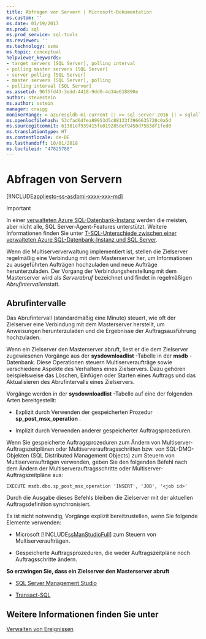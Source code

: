 ```yaml
---
title: Abfragen von Servern | Microsoft-Dokumentation
ms.custom: ''
ms.date: 01/19/2017
ms.prod: sql
ms.prod_service: sql-tools
ms.reviewer: ''
ms.technology: ssms
ms.topic: conceptual
helpviewer_keywords:
- target servers [SQL Server], polling interval
- polling master servers [SQL Server]
- server polling [SQL Server]
- master servers [SQL Server], polling
- polling interval [SQL Server]
ms.assetid: 96f5fd43-3edd-4418-9dd0-4d34e618890e
author: stevestein
ms.author: sstein
manager: craigg
monikerRange: = azuresqldb-mi-current || >= sql-server-2016 || = sqlallproducts-allversions
ms.openlocfilehash: 53cfad6dfea89953d5c88133f3966635728c0a5d
ms.sourcegitcommit: 61381ef939415fe019285def9450d7583df1fed0
ms.translationtype: HT
ms.contentlocale: de-DE
ms.lasthandoff: 10/01/2018
ms.locfileid: "47825788"
---
```

# <a name="poll-servers"></a>Abfragen von Servern
[!INCLUDE[appliesto-ss-asdbmi-xxxx-xxx-md](../../includes/appliesto-ss-asdbmi-xxxx-xxx-md.md)]

> [!IMPORTANT]  
> In einer [verwalteten Azure SQL-Datenbank-Instanz](https://docs.microsoft.com/azure/sql-database/sql-database-managed-instance) werden die meisten, aber nicht alle, SQL Server-Agent-Features unterstützt. Weitere Informationen finden Sie unter [T-SQL-Unterschiede zwischen einer verwalteten Azure SQL-Datenbank-Instanz und SQL Server](https://docs.microsoft.com/azure/sql-database/sql-database-managed-instance-transact-sql-information#sql-server-agent).

Wenn die Multiserververwaltung implementiert ist, stellen die Zielserver regelmäßig eine Verbindung mit dem Masterserver her, um Informationen zu ausgeführten Aufträgen hochzuladen und neue Aufträge herunterzuladen. Der Vorgang der Verbindungsherstellung mit dem Masterserver wird als *Serverabruf* bezeichnet und findet in regelmäßigen *Abrufintervallen*statt.  
  
## <a name="polling-intervals"></a>Abrufintervalle  
Das Abrufintervall (standardmäßig eine Minute) steuert, wie oft der Zielserver eine Verbindung mit dem Masterserver herstellt, um Anweisungen herunterzuladen und die Ergebnisse der Auftragsausführung hochzuladen.  
  
Wenn ein Zielserver den Masterserver abruft, liest er die dem Zielserver zugewiesenen Vorgänge aus der **sysdownloadlist** -Tabelle in der **msdb** -Datenbank. Diese Operationen steuern Multiserveraufträge sowie verschiedene Aspekte des Verhaltens eines Zielservers. Dazu gehören beispielsweise das Löschen, Einfügen oder Starten eines Auftrags und das Aktualisieren des Abrufintervalls eines Zielservers.  
  
Vorgänge werden in der **sysdownloadlist** -Tabelle auf eine der folgenden Arten bereitgestellt:  
  
-   Explizit durch Verwenden der gespeicherten Prozedur **sp_post_msx_operation** .  
  
-   Implizit durch Verwenden anderer gespeicherter Auftragsprozeduren.  
  
Wenn Sie gespeicherte Auftragsprozeduren zum Ändern von Multiserver-Auftragszeitplänen oder Multiserverauftragsschritten bzw. von SQL-DMO-Objekten (SQL Distributed Management Objects) zum Steuern von Multiserveraufträgen verwenden, geben Sie den folgenden Befehl nach dem Ändern der Multiserverauftragsschritte oder Multiserver-Auftragszeitpläne aus:  
  
```  
EXECUTE msdb.dbo.sp_post_msx_operation 'INSERT', 'JOB', '<job id>'  
```  
  
Durch die Ausgabe dieses Befehls bleiben die Zielserver mit der aktuellen Auftragsdefinition synchronisiert.  
  
Es ist nicht notwendig, Vorgänge explizit bereitzustellen, wenn Sie folgende Elemente verwenden:  
  
-   Microsoft [!INCLUDE[ssManStudioFull](../../includes/ssmanstudiofull-md.md)] zum Steuern von Multiserveraufträgen.  
  
-   Gespeicherte Auftragsprozeduren, die weder Auftragszeitpläne noch Auftragsschritte ändern.  
  
**So erzwingen Sie, dass ein Zielserver den Masterserver abruft**  
  
-   [SQL Server Management Studio](../../ssms/agent/force-a-target-server-to-poll-the-master-server.md)  
  
-   [Transact-SQL](http://msdn.microsoft.com/085deef8-2709-4da9-bb97-9ab32effdacf)  
  
## <a name="see-also"></a>Weitere Informationen finden Sie unter  
[Verwalten von Ereignissen](../../ssms/agent/manage-events.md)  
  
